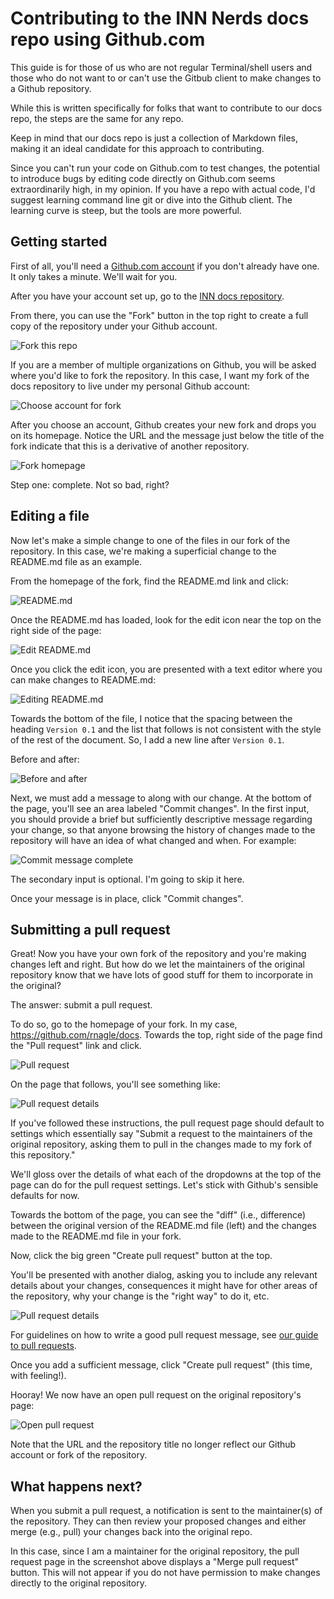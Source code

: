 # Contributing to the INN Nerds docs repo using Github.com

This guide is for those of us who are not regular Terminal/shell users and those who do not want to or can't use the Gitbub client to make changes to a Github repository.

While this is written specifically for folks that want to contribute to our docs repo, the steps are the same for any repo.

Keep in mind that our docs repo is just a collection of Markdown files, making it an ideal candidate for this approach to contributing.

Since you can't run your code on Github.com to test changes, the potential to introduce bugs by editing code directly on Github.com seems extraordinarily high, in my opinion. If you have a repo with actual code, I'd suggest learning command line git or dive into the Github client. The learning curve is steep, but the tools are more powerful.

## Getting started

First of all, you'll need a [Github.com account](https://github.com/join) if you don't already have one. It only takes a minute. We'll wait for you.

After you have your account set up, go to the [INN docs repository](https://github.com/INN/docs).

From there, you can use the "Fork" button in the top right to create a full copy of the repository under your Github account.

![Fork this repo](http://assets.apps.inn.org/github-tutorial/fork-this-repo.png)

If you are a member of multiple organizations on Github, you will be asked where you'd like to fork the repository. In this case, I want my fork of the docs repository to live under my personal Github account:

![Choose account for fork](http://assets.apps.inn.org/github-tutorial/choose-account-for-fork.png)

After you choose an account, Github creates your new fork and drops you on its homepage. Notice the URL and the message just below the title of the fork indicate that this is a derivative of another repository.

![Fork homepage](http://assets.apps.inn.org/github-tutorial/after-fork.png)

Step one: complete. Not so bad, right?

## Editing a file

Now let's make a simple change to one of the files in our fork of the repository. In this case, we're making a superficial change to the README.md file as an example.

From the homepage of the fork, find the README.md link and click:

![README.md](http://assets.apps.inn.org/github-tutorial/readme.png)

Once the README.md has loaded, look for the edit icon near the top on the right side of the page:

![Edit README.md](http://assets.apps.inn.org/github-tutorial/edit-readme.png)

Once you click the edit icon, you are presented with a text editor where you can make changes to README.md:

![Editing README.md](http://assets.apps.inn.org/github-tutorial/editing-readme.png)

Towards the bottom of the file, I notice that the spacing between the heading `Version 0.1` and the list that follows is not consistent with the style of the rest of the document. So, I add a new line after `Version 0.1`.

Before and after:

![Before and after](http://assets.apps.inn.org/github-tutorial/before-and-after.png)

Next, we must add a message to along with our change. At the bottom of the page, you'll see an area labeled "Commit changes". In the first input, you should provide a brief but sufficiently descriptive message regarding your change, so that anyone browsing the history of changes made to the repository will have an idea of what changed and when. For example:

![Commit message complete](http://assets.apps.inn.org/github-tutorial/commit-message-complete.png)

The secondary input is optional. I'm going to skip it here.

Once your message is in place, click "Commit changes".

## Submitting a pull request

Great! Now you have your own fork of the repository and you're making changes left and right. But how do we let the maintainers of the original repository know that we have lots of good stuff for them to incorporate in the original?

The answer: submit a pull request.

To do so, go to the homepage of your fork. In my case, https://github.com/rnagle/docs. Towards the top, right side of the page find the "Pull request" link and click.

![Pull request](http://assets.apps.inn.org/github-tutorial/pull-request.png)

On the page that follows, you'll see something like:

![Pull request details](http://assets.apps.inn.org/github-tutorial/pull-request-details.png)

If you've followed these instructions, the pull request page should default to settings which essentially say "Submit a request to the maintainers of the original repository, asking them to pull in the changes made to my fork of this repository."

We'll gloss over the details of what each of the dropdowns at the top of the page can do for the pull request settings. Let's stick with Github's sensible defaults for now.

Towards the bottom of the page, you can see the "diff" (i.e., difference) between the original version of the README.md file (left) and the changes made to the README.md file in your fork.

Now, click the big green "Create pull request" button at the top.

You'll be presented with another dialog, asking you to include any relevant details about your changes, consequences it might have for other areas of the repository, why your change is the "right way" to do it, etc.

![Pull request details](http://assets.apps.inn.org/github-tutorial/pull-request-message.png)

For guidelines on how to write a good pull request message, see [our guide to pull requests](/how-to-work-with-us/pull-requests.md).

Once you add a sufficient message, click "Create pull request" (this time, with feeling!).

Hooray! We now have an open pull request on the original repository's page:

![Open pull request](http://assets.apps.inn.org/github-tutorial/open-pull-request.png)

Note that the URL and the repository title no longer reflect our Github account or fork of the repository.

## What happens next?

When you submit a pull request, a notification is sent to the maintainer(s) of the repository. They can then review your proposed changes and either merge (e.g., pull) your changes back into the original repo.

In this case, since I am a maintainer for the original repository, the pull request page in the screenshot above displays a "Merge pull request" button. This will not appear if you do not have permission to make changes directly to the original repository.
